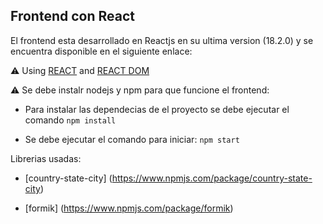## Frontend con React

 El frontend esta desarrollado en Reactjs en su ultima version (18.2.0) y se encuentra disponible en el siguiente enlace:

 ⚠️ Using [REACT](https://www.npmjs.com/package/react) and [REACT DOM](https://www.npmjs.com/package/react-dom)

⚠️ Se debe instalr nodejs y npm para que funcione el frontend: 

- Para instalar las dependecias de el proyecto se debe ejecutar el comando `npm install`


- Se debe ejecutar el comando para iniciar:
`npm start`

Librerias usadas:

- [country-state-city] (https://www.npmjs.com/package/country-state-city)

 - [formik] (https://www.npmjs.com/package/formik)